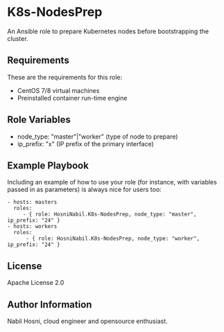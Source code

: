 K8s-NodesPrep
=========
An Ansible role to prepare Kubernetes nodes before bootstrapping the cluster.

Requirements
------------
These are the requirements for this role:
- CentOS 7/8 virtual machines
- Preinstalled container run-time engine

Role Variables
--------------
- node_type: "master"|"worker" (type of node to prepare)
- ip_prefix: "x" (IP prefix of the primary interface)


Example Playbook
----------------

Including an example of how to use your role (for instance, with variables passed in as parameters) is always nice for users too:

    - hosts: masters
      roles:
         - { role: HosniNabil.K8s-NodesPrep, node_type: "master", ip_prefix: "24" }
    - hosts: workers
      roles:
          - { role: HosniNabil.K8s-NodesPrep, node_type: "worker", ip_prefix: "24" }
License
-------

Apache License 2.0

Author Information
------------------
Nabil Hosni, cloud engineer and opensource enthusiast.
